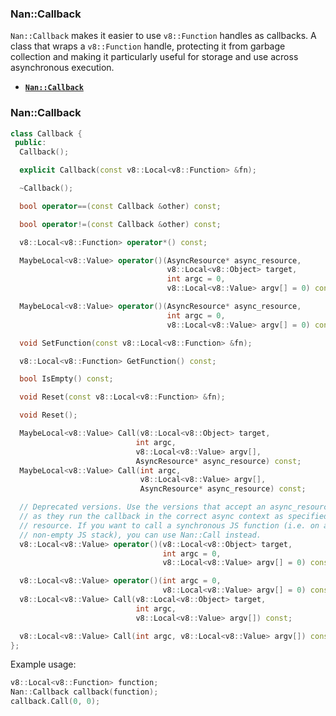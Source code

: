 ###  Nan::Callback

`Nan::Callback` makes it easier to use `v8::Function` handles as callbacks. A class that wraps a `v8::Function` handle, protecting it from garbage collection and making it particularly useful for storage and use across asynchronous execution.

 - <a href="#api_nan_callback"><b><code>Nan::Callback</code></b></a>

<a name="api_nan_callback"></a>
### Nan::Callback

```c++
class Callback {
 public:
  Callback();

  explicit Callback(const v8::Local<v8::Function> &fn);

  ~Callback();

  bool operator==(const Callback &other) const;

  bool operator!=(const Callback &other) const;

  v8::Local<v8::Function> operator*() const;

  MaybeLocal<v8::Value> operator()(AsyncResource* async_resource,
                                   v8::Local<v8::Object> target,
                                   int argc = 0,
                                   v8::Local<v8::Value> argv[] = 0) const;

  MaybeLocal<v8::Value> operator()(AsyncResource* async_resource,
                                   int argc = 0,
                                   v8::Local<v8::Value> argv[] = 0) const;

  void SetFunction(const v8::Local<v8::Function> &fn);

  v8::Local<v8::Function> GetFunction() const;

  bool IsEmpty() const;

  void Reset(const v8::Local<v8::Function> &fn);

  void Reset();

  MaybeLocal<v8::Value> Call(v8::Local<v8::Object> target,
                            int argc,
                            v8::Local<v8::Value> argv[],
                            AsyncResource* async_resource) const;
  MaybeLocal<v8::Value> Call(int argc,
                             v8::Local<v8::Value> argv[],
                             AsyncResource* async_resource) const;

  // Deprecated versions. Use the versions that accept an async_resource instead
  // as they run the callback in the correct async context as specified by the
  // resource. If you want to call a synchronous JS function (i.e. on a
  // non-empty JS stack), you can use Nan::Call instead.
  v8::Local<v8::Value> operator()(v8::Local<v8::Object> target,
                                  int argc = 0,
                                  v8::Local<v8::Value> argv[] = 0) const;

  v8::Local<v8::Value> operator()(int argc = 0,
                                  v8::Local<v8::Value> argv[] = 0) const;
  v8::Local<v8::Value> Call(v8::Local<v8::Object> target,
                            int argc,
                            v8::Local<v8::Value> argv[]) const;

  v8::Local<v8::Value> Call(int argc, v8::Local<v8::Value> argv[]) const;
};
```

Example usage:

```c++
v8::Local<v8::Function> function;
Nan::Callback callback(function);
callback.Call(0, 0);
```
